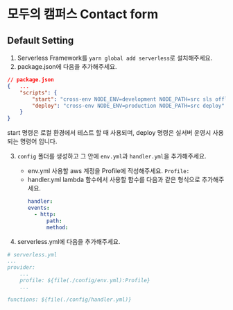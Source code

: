 # 모두의 캠퍼스 Contact form

## Default Setting

1. Serverless Framework를 `yarn global add serverless`로 설치해주세요.
2. package.json에 다음을 추가해주세요.

```json
// package.json
{   ...
    "scripts": {
        "start": "cross-env NODE_ENV=development NODE_PATH=src sls offline --stage=local",
        "deploy": "cross-env NODE_ENV=production NODE_PATH=src deploy"
    }
}
```

start 명령은 로컬 환경에서 테스트 할 때 사용되며, deploy 명령은 실서버 운영시 사용되는 명령어 입니다.

3. `config` 폴더를 생성하고 그 안에 `env.yml`과 `handler.yml`을 추가해주세요.

   - env.yml
     사용할 aws 계정을 Profile에 작성해주세요.
     `Profile:`
   - handler.yml
     lambda 함수에서 사용할 함수를 다음과 같은 형식으로 추가해주세요.
     ```yml
     handler:
     events:
       - http:
           path:
           method:
     ```

4. serverless.yml에 다음을 추가해주세요.

```yml
# serverless.yml
...
provider:
    ...
    profile: ${file(./config/env.yml):Profile}
    ...

functions: ${file(./config/handler.yml)}
```
